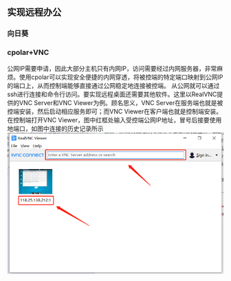 ## 实现远程办公
### 向日葵

### cpolar+VNC
公网IP需要申请，因此大部分主机只有内网IP，访问需要经过内网服务器，非常麻烦。使用cpolar可以实现安全便捷的内网穿透，将被控端的特定端口映射到公网IP的端口上，从而控制端能够直接通过公网稳定地连接被控端。
从公网就可以通过ssh进行连接和命令行访问。要实现远程桌面还需要其他软件。这里以RealVNC提供的VNC Server和VNC Viewer为例。顾名思义，VNC Server在服务端也就是被控端安装，然后启动相应服务即可；而VNC Viewer在客户端也就是控制端安装。
在控制端打开VNC Viewer，图中红框处输入受控端公网IP地址，冒号后接要使用地端口，如图中连接的历史记录所示
![](images/2023-08-13-16-01-53.png)